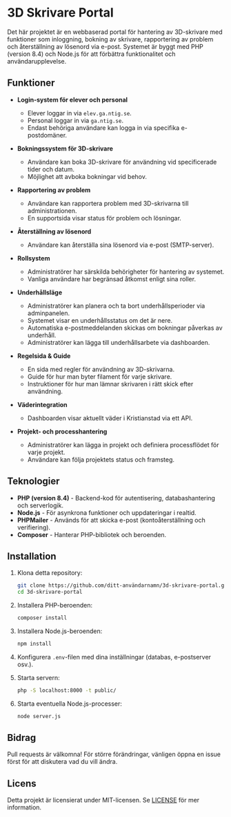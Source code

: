 # 3D Skrivare Portal

Det här projektet är en webbaserad portal för hantering av 3D-skrivare med funktioner som inloggning, bokning av skrivare, rapportering av problem och återställning av lösenord via e-post. Systemet är byggt med PHP (version 8.4) och Node.js för att förbättra funktionalitet och användarupplevelse.

## Funktioner

- **Login-system för elever och personal**
  - Elever loggar in via `elev.ga.ntig.se`.
  - Personal loggar in via `ga.ntig.se`.
  - Endast behöriga användare kan logga in via specifika e-postdomäner.

- **Bokningssystem för 3D-skrivare**
  - Användare kan boka 3D-skrivare för användning vid specificerade tider och datum.
  - Möjlighet att avboka bokningar vid behov.
  
- **Rapportering av problem**
  - Användare kan rapportera problem med 3D-skrivarna till administrationen.
  - En supportsida visar status för problem och lösningar.

- **Återställning av lösenord**
  - Användare kan återställa sina lösenord via e-post (SMTP-server).

- **Rollsystem**
  - Administratörer har särskilda behörigheter för hantering av systemet.
  - Vanliga användare har begränsad åtkomst enligt sina roller.

- **Underhållsläge**
  - Administratörer kan planera och ta bort underhållsperioder via adminpanelen.
  - Systemet visar en underhållsstatus om det är nere.
  - Automatiska e-postmeddelanden skickas om bokningar påverkas av underhåll.
  - Administratörer kan lägga till underhållsarbete via dashboarden.

- **Regelsida & Guide**
  - En sida med regler för användning av 3D-skrivarna.
  - Guide för hur man byter filament för varje skrivare.
  - Instruktioner för hur man lämnar skrivaren i rätt skick efter användning.

- **Väderintegration**
  - Dashboarden visar aktuellt väder i Kristianstad via ett API.

- **Projekt- och processhantering**
  - Administratörer kan lägga in projekt och definiera processflödet för varje projekt.
  - Användare kan följa projektets status och framsteg.

## Teknologier

- **PHP (version 8.4)** - Backend-kod för autentisering, databashantering och serverlogik.
- **Node.js** - För asynkrona funktioner och uppdateringar i realtid.
- **PHPMailer** - Används för att skicka e-post (kontoåterställning och verifiering).
- **Composer** - Hanterar PHP-bibliotek och beroenden.

## Installation

1. Klona detta repository:
   ```sh
   git clone https://github.com/ditt-användarnamn/3d-skrivare-portal.git
   cd 3d-skrivare-portal
   ```

2. Installera PHP-beroenden:
   ```sh
   composer install
   ```

3. Installera Node.js-beroenden:
   ```sh
   npm install
   ```

4. Konfigurera `.env`-filen med dina inställningar (databas, e-postserver osv.).

5. Starta servern:
   ```sh
   php -S localhost:8000 -t public/
   ```

6. Starta eventuella Node.js-processer:
   ```sh
   node server.js
   ```

## Bidrag

Pull requests är välkomna! För större förändringar, vänligen öppna en issue först för att diskutera vad du vill ändra.

## Licens

Detta projekt är licensierat under MIT-licensen. Se [LICENSE](LICENSE) för mer information.
